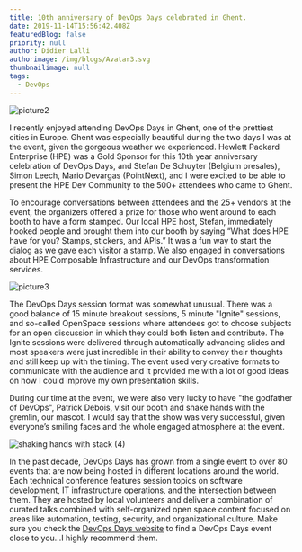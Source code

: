 ```yaml
---
title: 10th anniversary of DevOps Days celebrated in Ghent.
date: 2019-11-14T15:56:42.408Z
featuredBlog: false
priority: null
author: Didier Lalli
authorimage: /img/blogs/Avatar3.svg
thumbnailimage: null
tags:
  - DevOps
---
```

![picture2](https://hpe-developer-portal.s3.amazonaws.com/uploads/media/2019/10/picture2-1573748147341.png)

I recently enjoyed attending DevOps Days in Ghent, one of the prettiest cities in Europe. Ghent was especially beautiful during the two days I was at the event, given the gorgeous weather we experienced. Hewlett Packard Enterprise (HPE) was a Gold Sponsor for this 10th year anniversary celebration of DevOps Days, and Stefan De Schuyter (Belgium presales), Simon Leech, Mario Devargas (PointNext), and I were excited to be able to present the HPE Dev Community to the 500+ attendees who came to Ghent.

To encourage conversations between attendees and the 25+ vendors at the event, the organizers offered a prize for those who went around to each booth to have a form stamped. Our local HPE host, Stefan, immediately hooked people and brought them into our booth by saying “What does HPE have for you? Stamps, stickers, and APIs.” It was a fun way to start the dialog as we gave each visitor a stamp. We also engaged in conversations about HPE Composable Infrastructure and our DevOps transformation services. 


![picture3](https://hpe-developer-portal.s3.amazonaws.com/uploads/media/2019/10/picture3-1573748200636.png)

The DevOps Days session format was somewhat unusual. There was a good balance of 15 minute breakout sessions, 5 minute "Ignite" sessions, and so-called OpenSpace sessions where attendees got to choose subjects for an open discussion in which they could both listen and contribute. The Ignite sessions were delivered through automatically advancing slides and most speakers were just incredible in their ability to convey their thoughts and still keep up with the timing. The event used very creative formats to communicate with the audience and it provided me with a lot of good ideas on how I could improve my own presentation skills.

During our time at the event, we were also very lucky to have "the godfather of DevOps", Patrick Debois, visit our booth and shake hands with the gremlin, our mascot. I would say that the show was very successful, given everyone’s smiling faces and the whole engaged atmosphere at the event. 


![shaking hands with stack (4)](https://hpe-developer-portal.s3.amazonaws.com/uploads/media/2019/10/shaking-hands-with-stack-4-1573752028593.png)

In the past decade, DevOps Days has grown from a single event to over 80 events that are now being hosted in different locations around the world. Each technical conference features session topics on software development, IT infrastructure operations, and the intersection between them. They are hosted by local volunteers and deliver a combination of curated talks combined with self-organized open space content focused on areas like automation, testing, security, and organizational culture. Make sure you check the [DevOps Days website](https://devopsdays.org/) to find a DevOps Days event close to you…I highly recommend them. 
